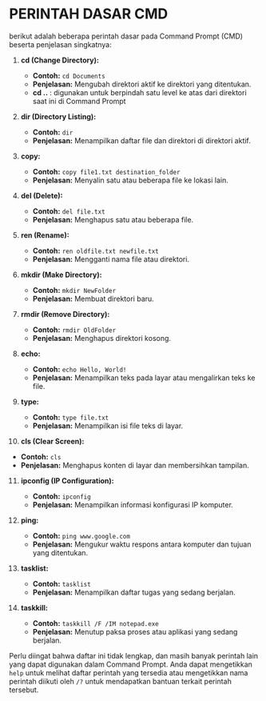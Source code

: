 # PERINTAH DASAR CMD
berikut adalah beberapa perintah dasar pada Command Prompt (CMD) beserta penjelasan singkatnya:

1. **cd (Change Directory):**
   - **Contoh:** `cd Documents`
   - **Penjelasan:** Mengubah direktori aktif ke direktori yang ditentukan.
   - **cd ..** : digunakan untuk berpindah satu level ke atas dari direktori saat ini di Command Prompt

2. **dir (Directory Listing):**
   - **Contoh:** `dir`
   - **Penjelasan:** Menampilkan daftar file dan direktori di direktori aktif.

3. **copy:**
   - **Contoh:** `copy file1.txt destination_folder`
   - **Penjelasan:** Menyalin satu atau beberapa file ke lokasi lain.

4. **del (Delete):**
   - **Contoh:** `del file.txt`
   - **Penjelasan:** Menghapus satu atau beberapa file.

5. **ren (Rename):**
   - **Contoh:** `ren oldfile.txt newfile.txt`
   - **Penjelasan:** Mengganti nama file atau direktori.

6. **mkdir (Make Directory):**
   - **Contoh:** `mkdir NewFolder`
   - **Penjelasan:** Membuat direktori baru.

7. **rmdir (Remove Directory):**
   - **Contoh:** `rmdir OldFolder`
   - **Penjelasan:** Menghapus direktori kosong.

8. **echo:**
   - **Contoh:** `echo Hello, World!`
   - **Penjelasan:** Menampilkan teks pada layar atau mengalirkan teks ke file.

9. **type:**
   - **Contoh:** `type file.txt`
   - **Penjelasan:** Menampilkan isi file teks di layar.

10. **cls (Clear Screen):**
   - **Contoh:** `cls`
   - **Penjelasan:** Menghapus konten di layar dan membersihkan tampilan.

11. **ipconfig (IP Configuration):**
    - **Contoh:** `ipconfig`
    - **Penjelasan:** Menampilkan informasi konfigurasi IP komputer.

12. **ping:**
    - **Contoh:** `ping www.google.com`
    - **Penjelasan:** Mengukur waktu respons antara komputer dan tujuan yang ditentukan.

13. **tasklist:**
    - **Contoh:** `tasklist`
    - **Penjelasan:** Menampilkan daftar tugas yang sedang berjalan.

14. **taskkill:**
    - **Contoh:** `taskkill /F /IM notepad.exe`
    - **Penjelasan:** Menutup paksa proses atau aplikasi yang sedang berjalan.

Perlu diingat bahwa daftar ini tidak lengkap, dan masih banyak perintah lain yang dapat digunakan dalam Command Prompt. Anda dapat mengetikkan `help` untuk melihat daftar perintah yang tersedia atau mengetikkan nama perintah diikuti oleh `/?` untuk mendapatkan bantuan terkait perintah tersebut.